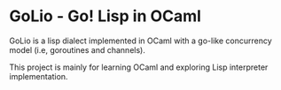 GoLio - Go! Lisp in OCaml
=========================

GoLio is a lisp dialect implemented in OCaml with a go-like concurrency model (i.e, goroutines and channels).

This project is mainly for learning OCaml and exploring Lisp interpreter implementation.
